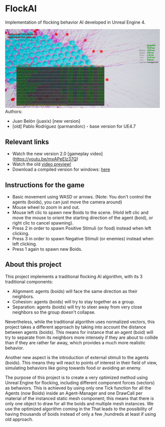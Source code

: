 # FlockAI
Implementation of flocking behavior AI developed in Unreal Engine 4.

![Flock AI - Optimized by juaxix](https://github.com/juaxix/FlockAI/blob/master/SteeringBehaviors_Flock_AI_Unreal_Optimized.jpg?raw=true)
Authors: 
 - Juan Belón (juaxix) [new version]
 - [old] Pablo Rodriguez (parmandorc) - base version for UE4.7
 

## Relevant links
- Watch the new version 2.0 [gameplay video] (https://youtu.be/mxAPeElz37Q)
- Watch the old [video preview!](https://youtu.be/39Wc7Bgj5gI)
- Download a compiled version for windows: [here](https://www.dropbox.com/s/sen4xigl7f0402c/FlockAI_by_juaxix.zip?dl=0)
 

## Instructions for the game
- Basic movement using WASD or arrows. (Note: You don't control the agents (boids), you can just move the camera around)
- Mouse wheel to zoom in and out.
- Mouse left clic to spawn new Boids to the scene.
(Hold left clic and move the mouse to orient the starting direction of the agent (boid), or right clic to cancel spawning).
- Press 2 in order to spawn Positive Stimuli (or food) instead when left clicking.
- Press 3 in order to spawn Negative Stimuli (or enemies) instead when left clicking.
- Press 1 again to spawn new Boids.


## About this project
This project implements a traditional flocking AI algorithm, with its 3 traditional components:
- Alignment: agents (boids) will face the same direction as their neighbors.
- Cohesion: agents (boids) will try to stay together as a group.
- Separation: agents (boids) will try to steer away from very close neighbors so the group doesn't collapse.

Nevertheless, while the traditional algorithm uses normalized vectors, this project takes a different approach by taking into account the distance between agents (boids). This means for instance that an agent (boid) will try to separate from its neighbors more intensely if they are about to collide than if they are rather far away, which provides a much more realistic behavior.

Another new aspect is the introduction of external stimuli to the agents (boids). This means they will react to points of interest in their field of view, simulating behaviors like going towards food or avoiding an enemy.

The purpose of this project is to create a very optimized method using Unreal Engine for flocking, including different component forces (vectors) as behaviors. This is achieved by using only one Tick function for all the Agents (now Boids) inside an Agent-Manager and one DrawCall per material of the instanced static mesh component; this means that there is only one object to draw for all the boids and multiple mesh instances. We use the optimized algorithm coming in the  That leads to the possibility of having thousands of boids instead of only a few ,hundreds at least if using old approach.
